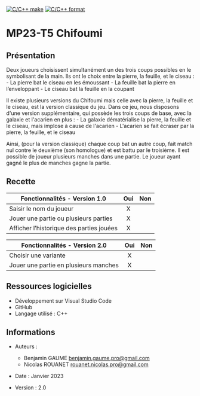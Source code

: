 [![C/C++ make](https://github.com/btssn-lasalle84/MP23-T5/actions/workflows/c-cpp.yml/badge.svg?branch=develop)](https://github.com/btssn-lasalle84/MP23-T5/actions/workflows/c-cpp.yml) [![C/C++ format](https://github.com/btssn-lasalle84/MP23-T5/actions/workflows/cppformat.yml/badge.svg?branch=develop)](https://github.com/btssn-lasalle84/MP23-T5/actions/workflows/cppformat.yml)

# MP23-T5 Chifoumi

## Présentation

Deux joueurs choisissent simultanément un des trois coups possibles en le symbolisant de la main. Ils ont le choix entre la pierre, la feuille, et le ciseau :
    - La pierre bat le ciseau en les émoussant
    - La feuille bat la pierre en l’enveloppant
    - Le ciseau bat la feuille en la coupant

Il existe plusieurs versions du Chifoumi mais celle avec la pierre, la feuille et le ciseau, est la version classique du jeu.
Dans ce jeu, nous disposons d'une version supplémentaire, qui possède les trois coups de base, avec la galaxie et l'acarien en plus :
    - La galaxie dématérialise la pierre, la feuille et le ciseau, 
      mais implose à cause de l'acarien
    - L'acarien se fait écraser par la pierre, la feuille, et le ciseau

Ainsi, (pour la version classique) chaque coup bat un autre coup, fait match nul contre le deuxième (son homologue) et est battu par le troisième.
Il est possible de joueur plusieurs manches dans une partie. Le joueur ayant gagné le plus de manches gagne la partie.

## Recette

|Fonctionnalités - Version 1.0            |Oui|Non|
|-----------------------------------------|:-:|:-:|
|Saisir le nom du joueur                  | X |   |
|Jouer une partie ou plusieurs parties    | X |   |
|Afficher l’historique des parties jouées | X |   |

|Fonctionnalités - Version 2.0            |Oui|Non|
|-----------------------------------------|:-:|:-:|
|Choisir une variante                     | X |   |
|Jouer une partie en plusieurs manches    | X |   |

## Ressources logicielles

- Développement sur Visual Studio Code
- GitHub
- Langage utilisé : C++

## Informations

- Auteurs :
  - Benjamin GAUME      <benjamin.gaume.pro@gmail.com>
  - Nicolas ROUANET     <rouanet.nicolas.pro@gmail.com>

- Date : Janvier 2023

- Version : 2.0
